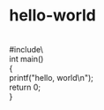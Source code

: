 # hello-world
<br>
#include\<stdio.h> <br>
int main()<br>
{<br>
  printf("hello, world\n");<br>
  return 0;<br>
}<br>
